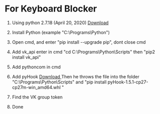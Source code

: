# For Keyboard Blocker

1. Using python 2.7.18 (April 20, 2020) <a  href="https://www.python.org/downloads/release/python-2718/"> Download </a>
2. Install Python (example "C:\Programs\Python")
3. Open cmd, and enter "pip install --upgrade pip", dont close cmd

4. Add vk_api enter in cmd "cd C:\Programs\Python\Scripts" then "pip2 install vk_api"
5. Add pythoncom in cmd <script><style>pip install pypiwin32</style></script>
6. Add pyHook <a  href="https://download.lfd.uci.edu/pythonlibs/z4tqcw5k/cp27/pyHook-1.5.1-cp27-cp27m-win_amd64.whl"> Download </a>
Then he throws the file into the folder "C:\Programs\Python\Scripts" and "pip install pyHook-1.5.1-cp27-cp27m-win_amd64.whl "
7. Find the VK group token
8. Done

